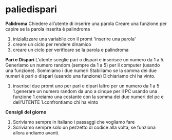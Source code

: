 paliedispari
===

**Palidroma**
Chiedere all’utente di inserire una parola
Creare una funzione per capire se la parola inserita è palindroma

1. inizializzare una variabile con il promt 'inserire una parola'
1. creare un ciclo per rendere dinamico 
1. creare un ciclo per verificare se la parola e palindroma 



**Pari e Dispari**
L’utente sceglie pari o dispari e inserisce un numero da 1 a 5.
Generiamo un numero random (sempre da 1 a 5) per il computer (usando una funzione).
Sommiamo i due numeri
Stabiliamo se la somma dei due numeri è pari o dispari (usando una funzione)
Dichiariamo chi ha vinto.



1. inserisci due  promt uno per pari e dipari laltro per un numero da 1 a 5 
1.generare un numero random da uno a cinque per il PC usando una funzione 
1.creiamo una costante con la somma dei due numeri del pc e dell'UTENTE
1.confrontiamo chi ha vinto 





**Consigli del giorno**
1. Scriviamo sempre in italiano i passaggi che vogliamo fare
2. Scriviamo sempre solo un pezzetto di codice alla volta, se funziona allora andiamo avanti.
